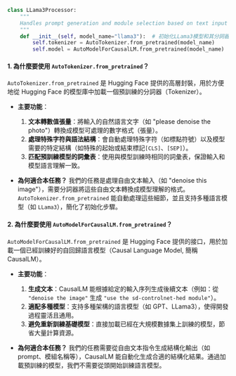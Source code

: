 
```python
class LLama3Processor:
    """
    Handles prompt generation and module selection based on text input using LLama3.
    """
    def __init__(self, model_name="llama3"):  # 初始化LLama3模型和其分詞器。
        self.tokenizer = AutoTokenizer.from_pretrained(model_name) 
        self.model = AutoModelForCausalLM.from_pretrained(model_name) 
```
#### **1. 為什麼要使用 `AutoTokenizer.from_pretrained`？**

`AutoTokenizer.from_pretrained` 是 Hugging Face 提供的高層封裝，用於方便地從 Hugging Face 的模型庫中加載一個預訓練的分詞器（Tokenizer）。

- **主要功能**：
    
    1. **文本轉數值張量**：將輸入的自然語言文字（如 "please denoise the photo"）轉換成模型可處理的數字格式（張量）。
    2. **處理特殊字符與語法結構**：會自動處理特殊字符（如標點符號）以及模型需要的特定結構（如特殊的起始或結束標記`[CLS]`、`[SEP]`）。
    3. **匹配預訓練模型的詞彙表**：使用與模型訓練時相同的詞彙表，保證輸入和模型語言理解一致。
- **為何適合本任務？** 我們的任務是處理自由文本輸入（如 "denoise this image"），需要分詞器將這些自由文本轉換成模型理解的格式。`AutoTokenizer.from_pretrained` 能自動處理這些細節，並且支持多種語言模型（如 `LLama3`），簡化了初始化步驟。
    
#### **2. 為什麼要使用 `AutoModelForCausalLM.from_pretrained`？**

`AutoModelForCausalLM.from_pretrained` 是 Hugging Face 提供的接口，用於加載一個已經訓練好的自回歸語言模型（Causal Language Model, 簡稱 CausalLM）。

- **主要功能**：
    
    1. **生成文本**：CausalLM 能根據給定的輸入序列生成後續文本（例如：從 `"denoise the image"` 生成 `"use the sd-controlnet-hed module"`）。
    2. **適配多種模型**：支持多種架構的語言模型（如 GPT、LLama3），使得開發過程靈活且通用。
    3. **避免重新訓練基礎模型**：直接加載已經在大規模數據集上訓練的模型，節省大量計算資源。
- **為何適合本任務？** 我們的任務需要從自由文本指令生成結構化輸出（如 prompt、模組名稱等），CausalLM 能自動化生成合適的結構化結果。通過加載預訓練的模型，我們不需要從頭開始訓練語言模型。